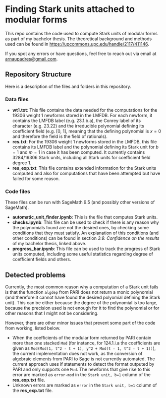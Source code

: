# Finding Stark units attached to modular forms

This repo contains the code used to compute Stark units of modular forms as part of my bachelor thesis. 
The theoretical background and methods used can be found in https://upcommons.upc.edu/handle/2117/411146. 

If you spot any errors or have questions, feel free to reach out via email at [arnaupadres@gmail.com](mailto:arnaupadres@gmail.com).


## Repository Structure

Here is a description of the files and folders in this repository. 

### Data files

- **wt1.txt**: This file contains the data needed for the computations for the 19306 weight 1 newforms stored in the LMFDB. For each newform, it contains the LMFDB label (e.g. 23.1.b.a), the Conrey label of its character (e.g. 23.22) and the irreducible polynomial defining its coefficient field (e.g. [0, 1], meaning that the defining polynomial is $x=0$ and therefore the field is the field of rationals). 
- **res.txt**: For the 19306 weight 1 newforms stored in the LMFDB, this file contains its LMFDB label and the polynomial defining its Stark unit for $b=1$ and $m=1$ in case it has been computed. It currently contains 3284/19306 Stark units, including all Stark units for coefficient field degree 1. 
- **res_exp.txt**: This file contains extended information for the Stark units computed and also for computations that have been attempted but have failed for some reason. 

### Code files

These files can be run with SageMath 9.5 (and possibly other versions of SageMath). 

- **automatic_unit_finder.ipynb**: This is the file that computes Stark units. 
- **checks.ipynb**: This file can be used to check if there is any reason why the polynomials found are not the desired ones, by checking some conditions that they must satisfy. An explanation of this conditions (and other conditions) can be found in section *3.9. Confidence on the results* of my bachelor thesis, linked above. 
- **progress_bar.ipynb**: This file can be used to track the progress of Stark units computed, including some useful statistics regarding degree of coefficient fields and others. 

## Detected problems

Currently, the most common reason why a computation of a Stark unit fails is that the function `algdep` from PARI does not return a monic polynomial (and therefore it cannot have found the desired polyomial defining the Stark unit). This can be either because the degree of the polynomial is too large, because the precision used is not enough for it to find the polynomial or for other reasons that I might not be considering. 

However, there are other minor issues that prevent some part of the code from working, listed below. 

- When the coefficients of the modular form returned by PARI contain more than one stacked `Mod` (for instance, for 124.1.i.a the coefficients are given as `Mod(Mod(1, t^2 - t + 1), y^2 + Mod(t - 1, t^2 - t + 1))`), the current implementation does not work, as the conversion of algebraic elements from PARI to Sage is not currently automated. The current approach uses if statements to detect the format outputed by PARI and only supports one `Mod`. The newforms that give rise to this error are marked as `error-mod` in the `Stark unit, b=1` column of the **res_exp.txt** file.
- Unknown errors are marked as `error` in the `Stark unit, b=1` column of the **res_exp.txt** file.

